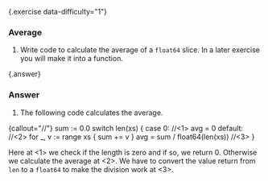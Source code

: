{.exercise data-difficulty="1"}
### Average

1. Write code to calculate the average of a `float64` slice. In
a later exercise you will make it into a function.


{.answer}
### Answer

1. The following code calculates the average.

{callout="//"}
    sum := 0.0
    switch len(xs) {
    case 0: //<1>
            avg = 0
    default: //<2>
            for _, v := range xs {
                    sum += v
            }
            avg = sum / float64(len(xs)) //<3>
    }

Here at <1> we check if the length is zero and if so, we return 0.
Otherwise we calculate the average at <2>.
We have to convert the value return from `len` to a `float64`
to make the division work at <3>.
